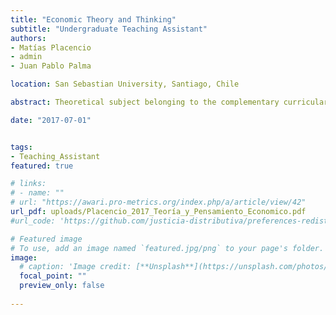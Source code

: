 ```yaml
---
title: "Economic Theory and Thinking"
subtitle: "Undergraduate Teaching Assistant"
authors:
- Matías Placencio
- admin
- Juan Pablo Palma

location: San Sebastian University, Santiago, Chile

abstract: Theoretical subject belonging to the complementary curricular line, taught in the second semester of the course. The student will review the main theoretical currents that shape universal sociology since the beginning of the 20th century, through macro and micro-sociological perspectives, as well as from approaches that attempt to demonstrate or overcome the tension between individual agency and social structure. At the end of the course, students will be able to explain contemporary sociological currents relating them to current social problems.

date: "2017-07-01"


tags:
- Teaching_Assistant
featured: true

# links:
# - name: ""
# url: "https://awari.pro-metrics.org/index.php/a/article/view/42"
url_pdf: uploads/Placencio_2017_Teoría_y_Pensamiento_Economico.pdf
#url_code: 'https://github.com/justicia-distributiva/preferences-redistribution-LA'

# Featured image
# To use, add an image named `featured.jpg/png` to your page's folder. 
image:
  # caption: 'Image credit: [**Unsplash**](https://unsplash.com/photos/jdD8gXaTZsc)'
  focal_point: ""
  preview_only: false
  
---
```

